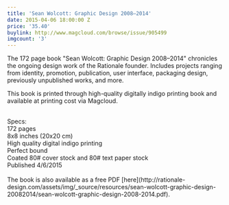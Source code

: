 ```yaml
---
title: 'Sean Wolcott: Graphic Design 2008–2014'
date: 2015-04-06 18:00:00 Z
price: '35.40'
buylink: http://www.magcloud.com/browse/issue/905499
imgcount: '3'
---
```


The 172 page book "Sean Wolcott: Graphic Design 2008–2014" chronicles the ongoing design work of the Rationale founder. Includes projects ranging from identity, promotion, publication, user interface, packaging design, previously unpublished works, and more.

This book is printed through high-quality digitally indigo printing book and available at printing cost via Magcloud.

<br>
Specs:<br>
172 pages <br>
8x8 inches (20x20 cm)<br>
High quality digital indigo printing<br>
Perfect bound<br>
Coated 80# cover stock and 80# text paper stock<br>
Published 4/6/2015<br>

<br>
The book is also available as a free PDF [here](http://rationale-design.com/assets/img/_source/resources/sean-wolcott-graphic-design-20082014/sean-wolcott-graphic-design-2008-2014.pdf).
